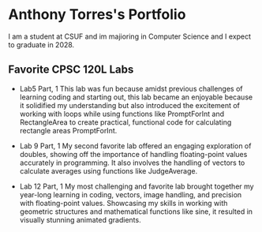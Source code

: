 # Anthony Torres's Portfolio  

I am a student at CSUF and im majioring in Computer Science and I expect to graduate in 2028.

## Favorite CPSC 120L Labs

* Lab5 Part, 1 This lab was fun because amidst previous challenges of learning coding and starting out, this lab became an enjoyable because it solidified my understanding but also introduced the excitement of working with loops while using functions like PromptForInt and RectangleArea to create practical, functional code for calculating rectangle areas PromptForInt.

* Lab 9 Part, 1 My second favorite lab offered an engaging exploration of doubles, showing off the importance of handling floating-point values accurately in programming. It also involves the handling of vectors to 
calculate averages using functions like JudgeAverage.

* Lab 12 Part, 1 My most challenging and favorite lab brought together my year-long learning in coding, vectors, image handling, and precision with floating-point values. Showcasing my skills in working with geometric structures and mathematical functions like sine, it resulted in visually stunning animated gradients.
